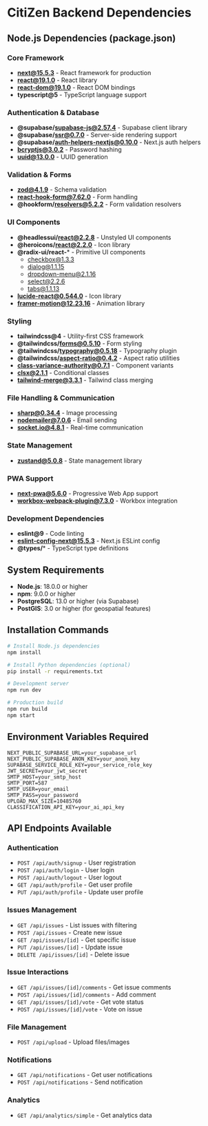 # CitiZen Backend Dependencies

## Node.js Dependencies (package.json)

### Core Framework
- **next@15.5.3** - React framework for production
- **react@19.1.0** - React library
- **react-dom@19.1.0** - React DOM bindings
- **typescript@5** - TypeScript language support

### Authentication & Database
- **@supabase/supabase-js@2.57.4** - Supabase client library
- **@supabase/ssr@0.7.0** - Server-side rendering support
- **@supabase/auth-helpers-nextjs@0.10.0** - Next.js auth helpers
- **bcryptjs@3.0.2** - Password hashing
- **uuid@13.0.0** - UUID generation

### Validation & Forms
- **zod@4.1.9** - Schema validation
- **react-hook-form@7.62.0** - Form handling
- **@hookform/resolvers@5.2.2** - Form validation resolvers

### UI Components
- **@headlessui/react@2.2.8** - Unstyled UI components
- **@heroicons/react@2.2.0** - Icon library
- **@radix-ui/react-*** - Primitive UI components
  - checkbox@1.3.3
  - dialog@1.1.15
  - dropdown-menu@2.1.16
  - select@2.2.6
  - tabs@1.1.13
- **lucide-react@0.544.0** - Icon library
- **framer-motion@12.23.16** - Animation library

### Styling
- **tailwindcss@4** - Utility-first CSS framework
- **@tailwindcss/forms@0.5.10** - Form styling
- **@tailwindcss/typography@0.5.18** - Typography plugin
- **@tailwindcss/aspect-ratio@0.4.2** - Aspect ratio utilities
- **class-variance-authority@0.7.1** - Component variants
- **clsx@2.1.1** - Conditional classes
- **tailwind-merge@3.3.1** - Tailwind class merging

### File Handling & Communication
- **sharp@0.34.4** - Image processing
- **nodemailer@7.0.6** - Email sending
- **socket.io@4.8.1** - Real-time communication

### State Management
- **zustand@5.0.8** - State management library

### PWA Support
- **next-pwa@5.6.0** - Progressive Web App support
- **workbox-webpack-plugin@7.3.0** - Workbox integration

### Development Dependencies
- **eslint@9** - Code linting
- **eslint-config-next@15.5.3** - Next.js ESLint config
- **@types/*** - TypeScript type definitions

## System Requirements

- **Node.js**: 18.0.0 or higher
- **npm**: 9.0.0 or higher
- **PostgreSQL**: 13.0 or higher (via Supabase)
- **PostGIS**: 3.0 or higher (for geospatial features)

## Installation Commands

```bash
# Install Node.js dependencies
npm install

# Install Python dependencies (optional)
pip install -r requirements.txt

# Development server
npm run dev

# Production build
npm run build
npm start
```

## Environment Variables Required

```env
NEXT_PUBLIC_SUPABASE_URL=your_supabase_url
NEXT_PUBLIC_SUPABASE_ANON_KEY=your_anon_key
SUPABASE_SERVICE_ROLE_KEY=your_service_role_key
JWT_SECRET=your_jwt_secret
SMTP_HOST=your_smtp_host
SMTP_PORT=587
SMTP_USER=your_email
SMTP_PASS=your_password
UPLOAD_MAX_SIZE=10485760
CLASSIFICATION_API_KEY=your_ai_api_key
```

## API Endpoints Available

### Authentication
- `POST /api/auth/signup` - User registration
- `POST /api/auth/login` - User login
- `POST /api/auth/logout` - User logout
- `GET /api/auth/profile` - Get user profile
- `PUT /api/auth/profile` - Update user profile

### Issues Management
- `GET /api/issues` - List issues with filtering
- `POST /api/issues` - Create new issue
- `GET /api/issues/[id]` - Get specific issue
- `PUT /api/issues/[id]` - Update issue
- `DELETE /api/issues/[id]` - Delete issue

### Issue Interactions
- `GET /api/issues/[id]/comments` - Get issue comments
- `POST /api/issues/[id]/comments` - Add comment
- `GET /api/issues/[id]/vote` - Get vote status
- `POST /api/issues/[id]/vote` - Vote on issue

### File Management
- `POST /api/upload` - Upload files/images

### Notifications
- `GET /api/notifications` - Get user notifications
- `POST /api/notifications` - Send notification

### Analytics
- `GET /api/analytics/simple` - Get analytics data